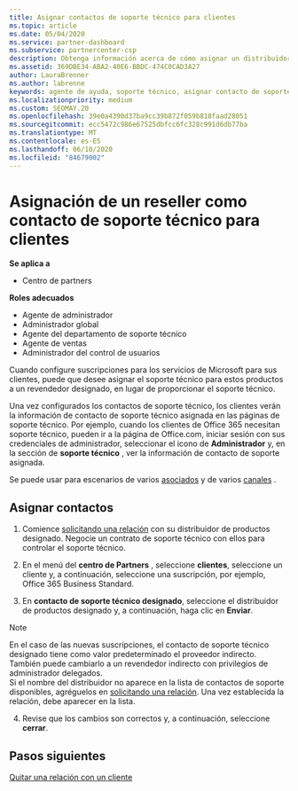 ```yaml
---
title: Asignar contactos de soporte técnico para clientes
ms.topic: article
ms.date: 05/04/2020
ms.service: partner-dashboard
ms.subservice: partnercenter-csp
description: Obtenga información acerca de cómo asignar un distribuidor como contacto de soporte técnico para los clientes que tienen suscripciones a los servicios de Microsoft.
ms.assetid: 369DBE34-ABA2-40E6-BBDC-474C0CAD3A27
author: LauraBrenner
ms.author: labrenne
keywords: agente de ayuda, soporte técnico, asignar contacto de soporte técnico, contacto de soporte designado
ms.localizationpriority: medium
ms.custom: SEOMAY.20
ms.openlocfilehash: 39e0a4390d37ba9cc39b872f059b818faad28051
ms.sourcegitcommit: ecc5472c986e67525dbfcc6fc328c991d6db77ba
ms.translationtype: MT
ms.contentlocale: es-ES
ms.lasthandoff: 06/10/2020
ms.locfileid: "84679002"
---
```

# <a name="assign-a-reseller-as-a-technical-support-contact-for-customers"></a>Asignación de un reseller como contacto de soporte técnico para clientes

**Se aplica a**

- Centro de partners

**Roles adecuados**

- Agente de administrador
- Administrador global
- Agente del departamento de soporte técnico
- Agente de ventas
- Administrador del control de usuarios

Cuando configure suscripciones para los servicios de Microsoft para sus clientes, puede que desee asignar el soporte técnico para estos productos a un revendedor designado, en lugar de proporcionar el soporte técnico.

Una vez configurados los contactos de soporte técnico, los clientes verán la información de contacto de soporte técnico asignada en las páginas de soporte técnico. Por ejemplo, cuando los clientes de Office 365 necesitan soporte técnico, pueden ir a la página de Office.com, iniciar sesión con sus credenciales de administrador, seleccionar el icono de **Administrador** y, en la sección de **soporte técnico** , ver la información de contacto de soporte asignada.

Se puede usar para escenarios de varios [asociados](multipartner.md) y de varios [canales](multichannel.md) . 

<a href="" id="assigncontacts"></a>
## <a name="assign-contacts"></a>Asignar contactos

1.  Comience [solicitando una relación](request-a-relationship-with-a-customer.md) con su distribuidor de productos designado. Negocie un contrato de soporte técnico con ellos para controlar el soporte técnico.

2.  En el menú del **centro de Partners** , seleccione **clientes**, seleccione un cliente y, a continuación, seleccione una suscripción, por ejemplo, Office 365 Business Standard.

3.  En **contacto de soporte técnico designado**, seleccione el distribuidor de productos designado y, a continuación, haga clic en **Enviar**. 

   >[!NOTE]  
 >En el caso de las nuevas suscripciones, el contacto de soporte técnico designado tiene como valor predeterminado el proveedor indirecto. También puede cambiarlo a un revendedor indirecto con privilegios de administrador delegados.    
>Si el nombre del distribuidor no aparece en la lista de contactos de soporte disponibles, agréguelos en [solicitando una relación](request-a-relationship-with-a-customer.md). Una vez establecida la relación, debe aparecer en la lista.  

4.  Revise que los cambios son correctos y, a continuación, seleccione **cerrar**.

## <a name="next-steps"></a>Pasos siguientes

[Quitar una relación con un cliente](remove-a-relationship.md)
